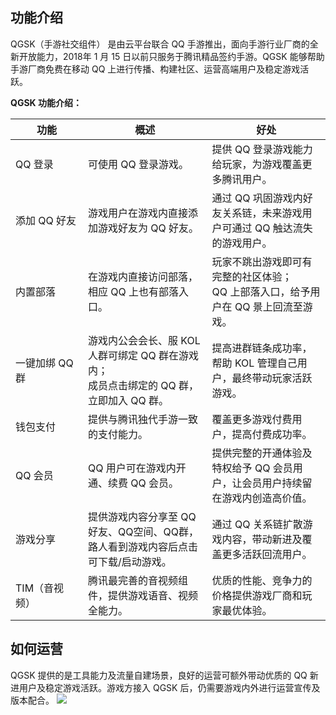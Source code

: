 
## 功能介绍
QGSK（手游社交组件） 是由云平台联合 QQ 手游推出，面向手游行业厂商的全新开放能力，2018年 1 月 15 日以前只服务于腾讯精品签约手游。QGSK 能够帮助手游厂商免费在移动 QQ 上进行传播、构建社区、运营高端用户及稳定游戏活跃。

**QGSK 功能介绍：**
<style>
table th:first-of-type {
    width: 100px;
}
</style>

| 功能 | 概述 | 好处 |
|---------|---------|---------|
| QQ 登录 | 可使用 QQ 登录游戏。 | 提供 QQ 登录游戏能力给玩家，为游戏覆盖更多腾讯用户。 |
| 添加 QQ 好友 |	游戏用户在游戏内直接添加游戏好友为 QQ 好友。	|通过 QQ 巩固游戏内好友关系链，未来游戏用户可通过 QQ 触达流失的游戏用户。|
| 内置部落	|在游戏内直接访问部落，相应 QQ 上也有部落入口。	| 玩家不跳出游戏即可有完整的社区体验；<br>QQ 上部落入口，给予用户在 QQ  景上回流至游戏。|
|一键加绑 QQ 群|	游戏内公会会长、服 KOL 人群可绑定 QQ 群在游戏内；<br>成员点击绑定的 QQ 群，立即加入 QQ 群。|提高进群链条成功率，帮助 KOL 管理自己用户，最终带动玩家活跃游戏。|
| 钱包支付	| 提供与腾讯独代手游一致的支付能力。|	覆盖更多游戏付费用户，提高付费成功率。|
|QQ 会员	|QQ 用户可在游戏内开通、续费 QQ 会员。|	提供完整的开通体验及特权给予 QQ 会员用户，让会员用户持续留在游戏内创造高价值。|
|游戏分享	| 提供游戏内容分享至 QQ 好友、QQ空间、QQ群，路人看到游戏内容后点击可下载/启动游戏。|	通过 QQ 关系链扩散游戏内容，带动新进及覆盖更多活跃回流用户。|
|TIM（音视频）|	腾讯最完善的音视频组件，提供游戏语音、视频全能力。|	优质的性能、竞争力的价格提供游戏厂商和玩家最优体验。|

## 如何运营
QGSK 提供的是工具能力及流量自建场景，良好的运营可额外带动优质的 QQ 新进用户及稳定游戏活跃。游戏方接入 QGSK 后，仍需要游戏内外进行运营宣传及版本配合。
![](https://mc.qcloudimg.com/static/img/5835bc4799ceaf30acf432562abbac6a/image.png)



